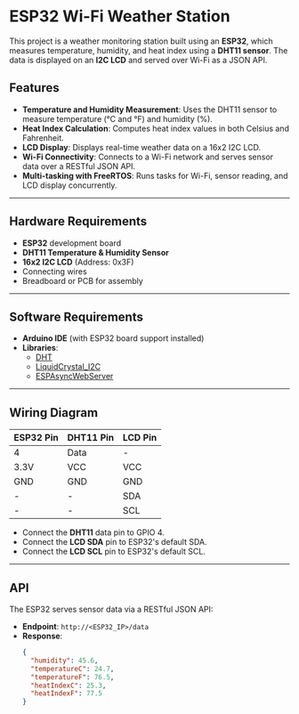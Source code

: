 # ESP32 Wi-Fi Weather Station

This project is a weather monitoring station built using an **ESP32**, which measures temperature, humidity, and heat index using a **DHT11 sensor**. The data is displayed on an **I2C LCD** and served over Wi-Fi as a JSON API.

## Features

- **Temperature and Humidity Measurement**: Uses the DHT11 sensor to measure temperature (°C and °F) and humidity (%).
- **Heat Index Calculation**: Computes heat index values in both Celsius and Fahrenheit.
- **LCD Display**: Displays real-time weather data on a 16x2 I2C LCD.
- **Wi-Fi Connectivity**: Connects to a Wi-Fi network and serves sensor data over a RESTful JSON API.
- **Multi-tasking with FreeRTOS**: Runs tasks for Wi-Fi, sensor reading, and LCD display concurrently.

---

## Hardware Requirements

- **ESP32** development board
- **DHT11 Temperature & Humidity Sensor**
- **16x2 I2C LCD** (Address: 0x3F)
- Connecting wires
- Breadboard or PCB for assembly

---

## Software Requirements

- **Arduino IDE** (with ESP32 board support installed)
- **Libraries**:
  - [DHT](https://github.com/adafruit/DHT-sensor-library)
  - [LiquidCrystal_I2C](https://github.com/johnrickman/LiquidCrystal_I2C)
  - [ESPAsyncWebServer](https://github.com/me-no-dev/ESPAsyncWebServer)

---

## Wiring Diagram

| ESP32 Pin | DHT11 Pin | LCD Pin |
|-----------|-----------|---------|
| 4         | Data      | -       |
| 3.3V      | VCC       | VCC     |
| GND       | GND       | GND     |
| -         | -         | SDA     |
| -         | -         | SCL     |

- Connect the **DHT11** data pin to GPIO 4.
- Connect the **LCD SDA** pin to ESP32's default SDA.
- Connect the **LCD SCL** pin to ESP32's default SCL.

---

## API

The ESP32 serves sensor data via a RESTful JSON API:

- **Endpoint**: `http://<ESP32_IP>/data`
- **Response**:
  ```json
  {
    "humidity": 45.6,
    "temperatureC": 24.7,
    "temperatureF": 76.5,
    "heatIndexC": 25.3,
    "heatIndexF": 77.5
  }
